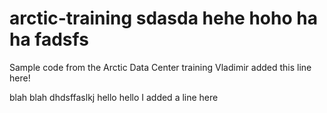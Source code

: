# arctic-training sdasda hehe hoho ha ha fadsfs
Sample code from the Arctic Data Center training
Vladimir added this line here!
 
 blah blah dhdsffaslkj hello hello
 I added a line here